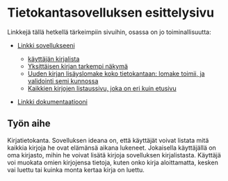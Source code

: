 ﻿# Tietokantasovelluksen esittelysivu

Linkkejä tällä hetkellä tärkeimpiin sivuihin, osassa on jo toiminallisuutta:

* [Linkki sovellukseeni](http://mclantta.users.cs.helsinki.fi/tsohaa/)
	* [käyttäjän kirjalista](http://mclantta.users.cs.helsinki.fi/tsohaa/userlist)
	* [Yksittäisen kirjan tarkempi näkymä](http://mclantta.users.cs.helsinki.fi/tsohaa/allbooks/1)
	* [Uuden kirjan lisäyslomake koko tietokantaan: lomake toimii, ja validointi semi kunnossa](http://mclantta.users.cs.helsinki.fi/tsohaa/allbooks/new)
	* [Kaikkien kirjojen listaussivu, joka on eri kuin etusivu](http://mclantta.users.cs.helsinki.fi/tsohaa/allbooks)

* [Linkki dokumentaatiooni](https://github.com/mclantta/Tsoha-Bootstrap/blob/master/doc/kirjalista-sovellus.pdf)

## Työn aihe

Kirjatietokanta. Sovelluksen ideana on, että käyttäjät voivat listata mitä kaikkia kirjoja he ovat elämänsä aikana lukeneet. Jokaisella käyttäjällä on oma kirjasto, mihin he voivat lisätä kirjoja sovelluksen kirjalistasta. Käyttäjä voi muokata omien kirjojensa tietoja, kuten onko kirja aloittamatta, kesken vai luettu tai kuinka monta kertaa kirja on luettu.
